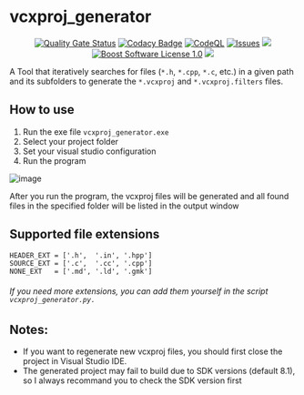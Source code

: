 vcxproj_generator
=====================

<p align="center">
    <a href="https://sonarcloud.io/summary/new_code?id=imahjoub_vcxproj_generator">
        <img src="https://sonarcloud.io/api/project_badges/measure?project=imahjoub_vcxproj_generator&metric=alert_status" alt="Quality Gate Status"></a>
    <a href="https://app.codacy.com/gh/imahjoub/vcxproj_generator/dashboard">
        <img src="https://app.codacy.com/project/badge/Grade/d3d5ebd231b34765bc7b663151a93574" alt="Codacy Badge" /></a>
    <a href="https://github.com/imahjoub/vcxproj_generator/actions?query=workflow%3ACodeQL">
        <img src="https://github.com/imahjoub/vcxproj_generator/actions/workflows/CodeQL.yml/badge.svg" alt="CodeQL"></a>
    <a href="https://github.com/imahjoub/vcxproj_generator/issues?q=is%3Aissue+is%3Aopen+sort%3Aupdated-desc">
        <img src="https://custom-icon-badges.herokuapp.com/github/issues-raw/imahjoub/vcxproj_generator?logo=github" alt="Issues" /></a>
    <a href="https://github.com/imahjoub/vcxproj_generator" alt="GitHub code size in bytes">
        <img src="https://img.shields.io/github/languages/code-size/imahjoub/vcxproj_generator" /></a>
    <a href="https://github.com/imahjoub/vcxproj_generator/blob/main/LICENSE_1_0.txt">
        <img src="https://img.shields.io/badge/license-BSL%201.0-blue.svg" alt="Boost Software License 1.0"></a>
    <a href="https://github.com/imahjoub/vcxproj_generator" alt="Activity">
        <img src="https://img.shields.io/github/commit-activity/y/imahjoub/vcxproj_generator" /></a>
</p>

A Tool that iteratively searches for files (`*.h`, `*.cpp`, `*.c`, etc.) in a given path and its subfolders to generate the `*.vcxproj` and `*.vcxproj.filters` files.

## How to use

1. Run the exe file `vcxproj_generator.exe`
2. Select your project folder
3. Set your visual studio configuration
4. Run the program

![image](https://user-images.githubusercontent.com/48915588/189079254-e0e2caa6-58f7-4eae-a588-7f102c11f991.png)

After you run the program, the vcxproj files will be generated and all found files in the specified folder will be listed in the output window

## Supported file extensions

```
HEADER_EXT = ['.h',  '.in', '.hpp']
SOURCE_EXT = ['.c',  '.cc', '.cpp']
NONE_EXT   = ['.md', '.ld', '.gmk']
```

###### If you need more extensions, you can add them yourself in the script `vcxproj_generator.py.`

## Notes:

- If you want to regenerate new vcxproj files, you should first close the project in Visual Studio IDE.
- The generated project may fail to build due to SDK versions (default 8.1), so I always recommand you to check the SDK version first
